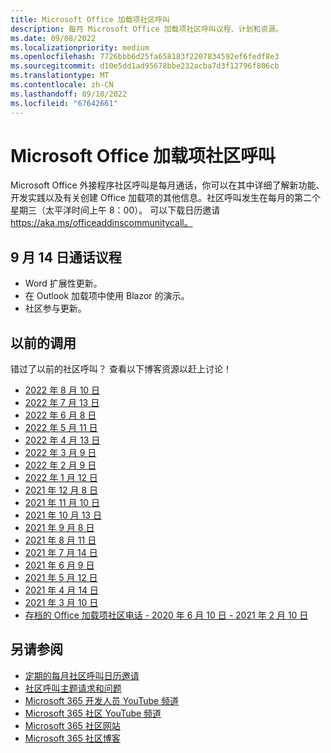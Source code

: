 ```yaml
---
title: Microsoft Office 加载项社区呼叫
description: 每月 Microsoft Office 加载项社区呼叫议程、计划和资源。
ms.date: 09/08/2022
ms.localizationpriority: medium
ms.openlocfilehash: 7726bbb6d25fa658183f2207834592ef6fedf8e3
ms.sourcegitcommit: d10e5dd1ad95678bbe232acba7d3f12796f806cb
ms.translationtype: MT
ms.contentlocale: zh-CN
ms.lasthandoff: 09/10/2022
ms.locfileid: "67642661"
---
```

# <a name="microsoft-office-add-ins-community-call"></a>Microsoft Office 加载项社区呼叫

Microsoft Office 外接程序社区呼叫是每月通话，你可以在其中详细了解新功能、开发实践以及有关创建 Office 加载项的其他信息。社区呼叫发生在每月的第二个星期三（太平洋时间上午 8：00）。 可以下载日历邀请 https://aka.ms/officeaddinscommunitycall。

## <a name="agenda-for-september-14th-call"></a>9 月 14 日通话议程

- Word 扩展性更新。
- 在 Outlook 加载项中使用 Blazor 的演示。
- 社区参与更新。

## <a name="previous-calls"></a>以前的调用

错过了以前的社区呼叫？ 查看以下博客资源以赶上讨论！

- [2022 年 8 月 10 日](https://pnp.github.io/blog/office-add-ins-community-call/2022-08-10/)
- [2022 年 7 月 13 日](https://pnp.github.io/blog/office-add-ins-community-call/2022-07-13/)
- [2022 年 6 月 8 日](https://pnp.github.io/blog/office-add-ins-community-call/2022-06-08/)
- [2022 年 5 月 11 日](https://pnp.github.io/blog/office-add-ins-community-call/2022-05-11/)
- [2022 年 4 月 13 日](https://pnp.github.io/blog/office-add-ins-community-call/2022-04-13/)
- [2022 年 3 月 9 日](https://pnp.github.io/blog/office-add-ins-community-call/office-add-ins-community-call-march-9-2022/)
- [2022 年 2 月 9 日](https://pnp.github.io/blog/office-add-ins-community-call/office-add-ins-community-call-february-9-2022/)
- [2022 年 1 月 12 日](https://pnp.github.io/blog/office-add-ins-community-call/office-add-ins-community-call-january-12-2022/)
- [2021 年 12 月 8 日](https://pnp.github.io/blog/office-add-ins-community-call/office-add-ins-community-call-december-8-2021/)
- [2021 年 11 月 10 日](https://pnp.github.io/blog/office-add-ins-community-call/office-add-ins-community-call-november-10-2021/)
- [2021 年 10 月 13 日](https://pnp.github.io/blog/office-add-ins-community-call/office-add-ins-community-call-october-13-2021/)
- [2021 年 9 月 8 日](https://pnp.github.io/blog/office-add-ins-community-call/office-add-ins-community-call-september-8-2021/)
- [2021 年 8 月 11 日](https://pnp.github.io/blog/office-add-ins-community-call/office-add-ins-community-call-august-2021/)
- [2021 年 7 月 14 日](https://pnp.github.io/blog/office-add-ins-community-call/office-add-ins-community-call-july-2021/)
- [2021 年 6 月 9 日](https://pnp.github.io/blog/office-add-ins-community-call/office-add-ins-community-call-june-2021/)
- [2021 年 5 月 12 日](https://pnp.github.io/blog/office-add-ins-community-call/office-add-ins-community-call-may-2021/)
- [2021 年 4 月 14 日](https://pnp.github.io/blog/office-add-ins-community-call/office-add-ins-community-call-april-14-2021/)
- [2021 年 3 月 10 日](https://pnp.github.io/blog/office-add-ins-community-call/office-add-ins-community-call-march-10-2021/)
- [存档的 Office 加载项社区电话 - 2020 年 6 月 10 日 - 2021 年 2 月 10 日](https://cdn.graph.office.net/prod/office/Office-Add-ins-Community-Call-Archive.pdf)

## <a name="see-also"></a>另请参阅

- [定期的每月社区呼叫日历邀请](https://aka.ms/officeaddinscommunitycall)
- [社区呼叫主题请求和问题](https://aka.ms/officeaddinsform)
- [Microsoft 365 开发人员 YouTube 频道](https://aka.ms/m365devyoutube)
- [Microsoft 365 社区 YouTube 频道](https://aka.ms/m365pnp/videos)
- [Microsoft 365 社区网站](https://aka.ms/m365pnp/community)
- [Microsoft 365 社区博客](https://aka.ms/m365pnp/community/blog)
